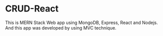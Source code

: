 # CRUD-React
This is MERN Stack Web app using MongoDB, Express, React and Nodejs.
And this app was developed by using MVC technique.
